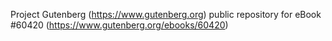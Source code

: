 Project Gutenberg (https://www.gutenberg.org) public repository for eBook #60420 (https://www.gutenberg.org/ebooks/60420)
